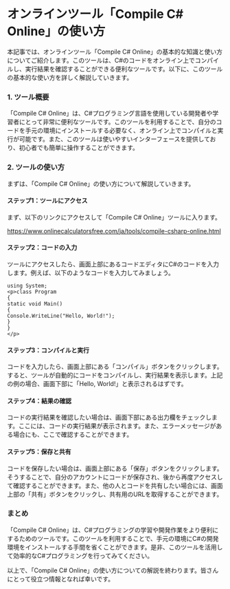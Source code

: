 オンラインツール「Compile C# Online」の使い方
===============================

本記事では、オンラインツール「Compile C# Online」の基本的な知識と使い方についてご紹介します。このツールは、C#のコードをオンライン上でコンパイルし、実行結果を確認することができる便利なツールです。以下に、このツールの基本的な使い方を詳しく解説していきます。

### 1. ツール概要

「Compile C# Online」は、C#プログラミング言語を使用している開発者や学習者にとって非常に便利なツールです。このツールを利用することで、自分のコードを手元の環境にインストールする必要なく、オンライン上でコンパイルと実行が可能です。また、このツールは使いやすいインターフェースを提供しており、初心者でも簡単に操作することができます。

### 2. ツールの使い方

まずは、「Compile C# Online」の使い方について解説していきます。

#### ステップ1：ツールにアクセス

まず、以下のリンクにアクセスして「Compile C# Online」ツールに入ります。

<https://www.onlinecalculatorsfree.com/ja/tools/compile-csharp-online.html>

#### ステップ2：コードの入力

ツールにアクセスしたら、画面上部にあるコードエディタにC#のコードを入力します。例えば、以下のようなコードを入力してみましょう。

```
using System;
<p>class Program
{
static void Main()
{
Console.WriteLine("Hello, World!");
}
}
</p>
```

#### ステップ3：コンパイルと実行

コードを入力したら、画面上部にある「コンパイル」ボタンをクリックします。すると、ツールが自動的にコードをコンパイルし、実行結果を表示します。上記の例の場合、画面下部に「Hello, World!」と表示されるはずです。

#### ステップ4：結果の確認

コードの実行結果を確認したい場合は、画面下部にある出力欄をチェックします。ここには、コードの実行結果が表示されます。また、エラーメッセージがある場合にも、ここで確認することができます。

#### ステップ5：保存と共有

コードを保存したい場合は、画面上部にある「保存」ボタンをクリックします。そうすることで、自分のアカウントにコードが保存され、後から再度アクセスして確認することができます。また、他の人とコードを共有したい場合には、画面上部の「共有」ボタンをクリックし、共有用のURLを取得することができます。

### まとめ

「Compile C# Online」は、C#プログラミングの学習や開発作業をより便利にするためのツールです。このツールを利用することで、手元の環境にC#の開発環境をインストールする手間を省くことができます。是非、このツールを活用して効率的なC#プログラミングを行ってみてください。

以上で、「Compile C# Online」の使い方についての解説を終わります。皆さんにとって役立つ情報となれば幸いです。